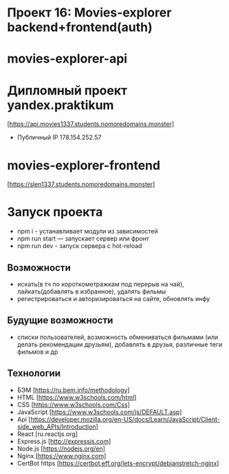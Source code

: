 # Проект 16: Movies-explorer backend+frontend(auth)
# movies-explorer-api

# Дипломный проект yandex.praktikum

[https://api.movies1337.students.nomoredomains.monster]

- Публичный IP 178.154.252.57

# movies-explorer-frontend

[https://slen1337.students.nomoredomains.monster]

# Запуск проекта
- npm i - устанавливает модули из зависимостей
- npm run start — запускает сервер или фронт
- npm run dev - запуск сервера с hot-reload

## Возможности

- искать(в тч по короткометражкам под перерыв на чай), лайкать(добавлять в избранное), удалять фильмы
- регистрироваться и авторизироваться на сайте, обновлять инфу

## Будущие возможности

- списки пользователей, возможность обмениваться фильмами (или делать рекомендации друзьям), добавлять в друзья, различные теги фильмов и др

## Технологии

- БЭМ [https://ru.bem.info/methodology]
- HTML [https://www.w3schools.com/html]
- CSS [https://www.w3schools.com/Css]
- JavaScript [https://www.w3schools.com/js/DEFAULT.asp]
- Api [https://developer.mozilla.org/en-US/docs/Learn/JavaScript/Client-side_web_APIs/Introduction]
- React [ru.reactjs.org]
- Express.js [http://expressjs.com]
- Node.js [https://nodejs.org/en]
- Nginx [https://www.nginx.com]
- CertBot https [https://certbot.eff.org/lets-encrypt/debianstretch-nginx]